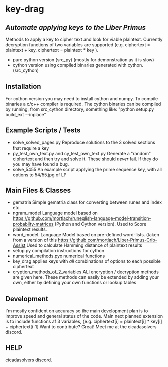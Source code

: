 # key-drag
## _Automate applying keys to the Liber Primus_

Methods to apply a key to cipher text and look for viable plaintext. 
Currently decryption functions of two variables are supported (e.g. ciphertext = plaintext + key, ciphertext = plaintext * key ).

 - pure python version (src_py) (mostly for demonstration as it is slow)
 - cython version  using compiled binaries generated with cython. (src_cython) 


## Installation 

For cython version you may need to install cython and numpy. To compile binaries a c/c++ compiler is required. 
The cython binaries can be compiled by running, from src_cython directory, something like:
"python setup.py build_ext --inplace"


## Example Scripts / Tests  

 - solve_solved_pages.py Reproduce solutions to the 3 solved sections that require a key  
 - py_test_own_text.py and cy_test_own_text.py Generate a "random" ciphertext and then try and solve it. These should _never_ fail. If they do you may have found a bug.  
 - solve_5455 An example script applying the prime sequence key, with all options to 54/55.jpg of LP 

## Main Files & Classes

- gematria Simple gematria class for converting between runes and index etc. 
- ngram_model Language model based on https://github.com/mortlach/runeglish-language-model-transition-probabilty-matrices (Python and Cython version). Used to Score plaintext results. 
- word_model. Language Model based on pre-defined word-lists. (taken from a version of this https://github.com/mortlach/Liber-Primus-Crib-Assist Used to calculate Hamming distance of plaintext results
- setup.py compilation instructions for cython 
- numerical_methods.pyx numerical functions 
- key_drag applies keys with _all_ combinations of options to each possible ciphertext 
- cryption_methods_of_2_variables ALl encryption / decryption methods are given here. These methods can easily be extended by adding your own, either by defining your own functions or lookup tables  

## Development

I'm mostly confident on accuracy so the main development plan is to improve speed and general status of the code.
Main next planned extension is to include functions af 3 variables, (e.g. ciphertext[i] = plaintext[i] * key[i] + ciphertext[i-1] 
Want to contribute? Great! Meet  me at the cicadasolvers discord.  

## HELP

cicadasolvers discord.  

